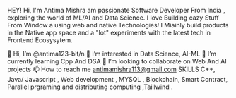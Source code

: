 HEY! Hi, I'm Antima Mishra am passionate Software Developer From India , exploring the world of ML/AI and Data Science. I love Building cazy Stuff From Window a using web and native Technologies! I Miainly build products in the Native app space and a "lot" experiments with the latest tech in Frontend Ecosysytem.

👋 Hi, I’m @antima123-bit/n
👀 I’m interested in Data Science, AI-ML
🌱 I’m currently learning Cpp And DSA
💞️ I’m looking to collaborate on Web And AI projects
📫 How to reach me antimamishra113@gmail.com
SKILLS C++, Java/ Javascript , Web development , MYSQL , Blockchain, Smart Contract, Parallel prgraming and distributing computing ,Taillwind .
